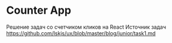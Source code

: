 # Counter App
Решение задач со счетчиком кликов на React
Источник задач https://github.com/lskjs/ux/blob/master/blog/junior/task1.md
